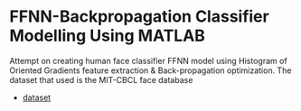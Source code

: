 # FFNN-Backpropagation Classifier Modelling Using MATLAB
Attempt on creating human face classifier FFNN model using Histogram of Oriented Gradients feature extraction & Back-propagation optimization.
The dataset that used is the MIT-CBCL face database
* [dataset](http://cbcl.mit.edu/software-datasets/heisele/facerecognition-database.html)
